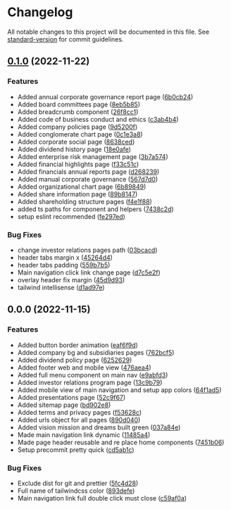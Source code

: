 # Changelog

All notable changes to this project will be documented in this file. See [standard-version](https://github.com/conventional-changelog/standard-version) for commit guidelines.

## [0.1.0](https://repo.projectgrey.net/filinvest/filinvest/compare/v0.0.0...v0.1.0) (2022-11-22)

### Features

- Added annual corporate governance report page ([6b0cb24](https://repo.projectgrey.net/filinvest/filinvest/commits/6b0cb24401bd76f3f1ae1bdb111dec9c2f051528))
- Added board committees page ([8eb5b85](https://repo.projectgrey.net/filinvest/filinvest/commits/8eb5b857f8ae3715fec0f0a3e9fbf6466b2c06d5))
- Added breadcrumb component ([26f8cc1](https://repo.projectgrey.net/filinvest/filinvest/commits/26f8cc17d0b9e7749e2c1aea062d831db075fb0c))
- Added code of business conduct and ethics ([c3ab4b4](https://repo.projectgrey.net/filinvest/filinvest/commits/c3ab4b4bb931a31470140a006de1dca74a3d0fc7))
- Added company policies page ([9d5200f](https://repo.projectgrey.net/filinvest/filinvest/commits/9d5200f2a3a9c7b32d9632d758a604bbd74911ff))
- Added conglomerate chart page ([0c1e3a8](https://repo.projectgrey.net/filinvest/filinvest/commits/0c1e3a8ec44b6f1e9909453bbe8fea6666278b4f))
- Added corporate social page ([8638ced](https://repo.projectgrey.net/filinvest/filinvest/commits/8638ced21355ed0f7197664f521e3e6649e4a01b))
- Added dividend history page ([18e0afe](https://repo.projectgrey.net/filinvest/filinvest/commits/18e0afebe6797668c8777b26ae49bd107ed33c56))
- Added enterprise risk management page ([3b7a574](https://repo.projectgrey.net/filinvest/filinvest/commits/3b7a5741b232621d295ac44f0555e2e956779d0c))
- Added financial highlights page ([f33c51c](https://repo.projectgrey.net/filinvest/filinvest/commits/f33c51cf408ec8a098bd9adb0ca1899dbb78aee8))
- Added financials annual reports page ([d268239](https://repo.projectgrey.net/filinvest/filinvest/commits/d26823903b2ac4dba0e9ccb8098dd6af987c0a3d))
- Added manual corporate governance ([567d7d0](https://repo.projectgrey.net/filinvest/filinvest/commits/567d7d0c639c559a8fcb85ff86df7b741c5596cd))
- Added organizational chart page ([6b89849](https://repo.projectgrey.net/filinvest/filinvest/commits/6b89849715df9723bc0b6466e5f23f111bcb6713))
- Added share information page ([89b8147](https://repo.projectgrey.net/filinvest/filinvest/commits/89b814747bd1ef161fde46dbf7ff91a93cc4e3b9))
- Added shareholding structure pages ([f4e1f88](https://repo.projectgrey.net/filinvest/filinvest/commits/f4e1f88ebf9d4c8f55c8a6bd978ada50548d1d6f))
- added ts paths for component and helpers ([7438c2d](https://repo.projectgrey.net/filinvest/filinvest/commits/7438c2ddcfa8d7e82c732db79f21dd89eeeaec34))
- setup eslint recommended ([fe297ed](https://repo.projectgrey.net/filinvest/filinvest/commits/fe297ed78ed1da5ad5e917b193cbe41eb4208444))

### Bug Fixes

- change investor relations pages path ([03bcacd](https://repo.projectgrey.net/filinvest/filinvest/commits/03bcacd4223e1cdb54af976a9c749c73c758aa15))
- header tabs margin x ([45264d4](https://repo.projectgrey.net/filinvest/filinvest/commits/45264d4fe0a80f229d64531abb908d17d9b95149))
- header tabs padding ([559b7b5](https://repo.projectgrey.net/filinvest/filinvest/commits/559b7b57b604bf3c4d7bcacacc3b1dc29e9a9668))
- Main navigation click link change page ([d7c5e2f](https://repo.projectgrey.net/filinvest/filinvest/commits/d7c5e2fd364d4160e74db2738e7aea9de60d66f1))
- overlay header fix margin ([45d9d93](https://repo.projectgrey.net/filinvest/filinvest/commits/45d9d939658b1dc9885b8ccd6e7c248f76e862f5))
- tailwind intellisense ([d1ad97e](https://repo.projectgrey.net/filinvest/filinvest/commits/d1ad97ec1e5b561d16f727d1b6a42a5c9c8f85d8))

## 0.0.0 (2022-11-15)

### Features

- Added button border animation ([eaf6f9d](https://repo.projectgrey.net/filinvest/filinvest/commits/eaf6f9de69f3b8622251f374d2f74d14eb4b7335))
- Added company bg and subsidiaries pages ([762bcf5](https://repo.projectgrey.net/filinvest/filinvest/commits/762bcf5a9de96828da2ac3b2709c0f03d8b18360))
- Added dividend policy page ([6252629](https://repo.projectgrey.net/filinvest/filinvest/commits/6252629acce9573e2b5deddde64c477f2bd92838))
- Added footer web and mobile view ([476aea4](https://repo.projectgrey.net/filinvest/filinvest/commits/476aea44844dc50a164975880b50b48048e1aba7))
- Added full menu component on main nav ([e9abfd3](https://repo.projectgrey.net/filinvest/filinvest/commits/e9abfd3d5c8e312f339afaf35c286bd69a98caa1))
- Added investor relations program page ([13c9b79](https://repo.projectgrey.net/filinvest/filinvest/commits/13c9b79b26b32af8e7349a67ed32b3110865ac8d))
- Added mobile view of main navigation and setup app colors ([64f1ad5](https://repo.projectgrey.net/filinvest/filinvest/commits/64f1ad54a3f743fc3f559ae11edc6f9998fc3f06))
- Added presentations page ([52c9f67](https://repo.projectgrey.net/filinvest/filinvest/commits/52c9f67bd3c03efbd99f07380db4563adaea9515))
- Added sitemap page ([bd902e8](https://repo.projectgrey.net/filinvest/filinvest/commits/bd902e8737b8126d1e67c3e39b9ec0f995b43ff3))
- Added terms and privacy pages ([f53628c](https://repo.projectgrey.net/filinvest/filinvest/commits/f53628c8ecc3ca275fb03d7d4aeca5c5849f8e42))
- Added urls object for all pages ([890d040](https://repo.projectgrey.net/filinvest/filinvest/commits/890d040d7e4474a7a8fbe03a5ae623782d0f30c0))
- Added vision mission and dreams built green ([037a84e](https://repo.projectgrey.net/filinvest/filinvest/commits/037a84ee2db843ce6482d88bfa60bd8c139c1e92))
- Made main navigation link dynamic ([11485a4](https://repo.projectgrey.net/filinvest/filinvest/commits/11485a4a86738fd4a3434df1e4997ed3a55d8137))
- Made page header reusable and re place home components ([7451b06](https://repo.projectgrey.net/filinvest/filinvest/commits/7451b06a7b3838d0efb59d630a54453032277f13))
- Setup precommit pretty quick ([cd5ab1c](https://repo.projectgrey.net/filinvest/filinvest/commits/cd5ab1c14490154a9e87bf58388379632a78fe92))

### Bug Fixes

- Exclude dist for git and prettier ([5fc4d28](https://repo.projectgrey.net/filinvest/filinvest/commits/5fc4d28e101ceaf080b23a6b8c291ace40506024))
- Full name of tailwindcss color ([893defe](https://repo.projectgrey.net/filinvest/filinvest/commits/893defee2dac4b45c66d9bced8cb9112f3f9e9e3))
- Main navigation link full double click must close ([c59af0a](https://repo.projectgrey.net/filinvest/filinvest/commits/c59af0af0faeea23a3582e7b59e200d326ee8f58))
